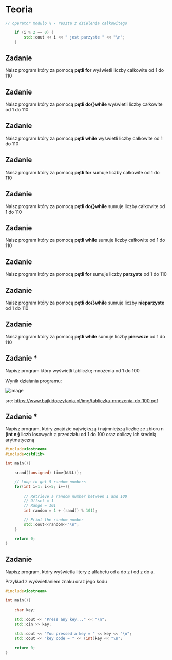 # Teoria

```cpp
// operator modulo % - reszta z dzielenia całkowitego

    if (i % 2 == 0) {
        std::cout << i << " jest parzyste " << "\n";
    }
```


## Zadanie
Naisz program który za pomocą **pętli for** wyświetli liczby całkowite od 1 do 110

## Zadanie
Naisz program który za pomocą **pętli do{}while** wyświetli liczby całkowite od 1 do 110

## Zadanie
Naisz program który za pomocą **pętli while** wyświetli liczby całkowite od 1 do 110

## Zadanie
Naisz program który za pomocą **pętli for** sumuje liczby całkowite od 1 do 110

## Zadanie
Naisz program który za pomocą **pętli do{}while** sumuje liczby całkowite od 1 do 110

## Zadanie
Naisz program który za pomocą **pętli while** sumuje liczby całkowite od 1 do 110

## Zadanie
Naisz program który za pomocą **pętli for** sumuje liczby **parzyste** od 1 do 110

## Zadanie
Naisz program który za pomocą **pętli do{}while** sumuje liczby **nieparzyste** od 1 do 110

## Zadanie
Naisz program który za pomocą **pętli while** sumuje liczby **pierwsze** od 1 do 110

## Zadanie *

Napisz program który wyświetli tabliczkę mnożenia od 1 do 100

Wynik działania programu:

![image](https://user-images.githubusercontent.com/26519123/201101425-a3b3c2cc-d7db-4f17-8410-8857df1b5218.png)

src: https://www.bajkidoczytania.pl/img/tabliczka-mnozenia-do-100.pdf

## Zadanie *
Napisz program, który znajdzie największą i najmniejszą liczbę ze zbioru n **(int n;)** liczb losowych z przedziału od 1 do 100 oraz obliczy ich średnią arytmatyczną

```cpp
#include<iostream>
#include<cstdlib>

int main(){

	srand((unsigned) time(NULL));

	// Loop to get 5 random numbers
	for(int i=1; i<=5; i++){
		
		// Retrieve a random number between 1 and 100
		// Offset = 1
		// Range = 101
		int random = 1 + (rand() % 101);

		// Print the random number
		std::cout<<random<<"\n";
	}

	return 0;
}
```

## Zadanie 
Napisz program, który wyświetla litery z alfabetu od a do z i od z do a.

Przykład z wyświetlaniem znaku oraz jego kodu
```cpp
#include<iostream>

int main(){
    
    char key;
    
    std::cout << "Press any key..." << "\n";
    std::cin >> key;
    
    std::cout << "You pressed a key = " << key << "\n";
    std::cout << "key code = " << (int)key << "\n";

    return 0;
}
```




